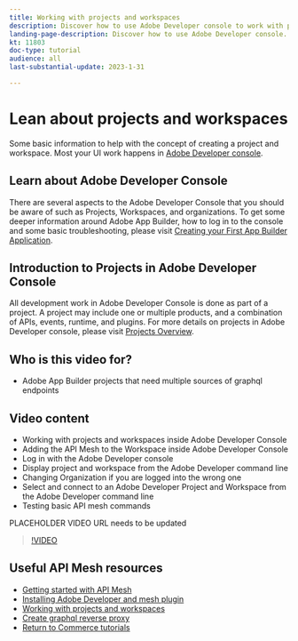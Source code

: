 ```yaml
---
title: Working with projects and workspaces
description: Discover how to use Adobe Developer console to work with projects and workspaces. 
landing-page-description: Discover how to use Adobe Developer console. Learn about projects and workspaces to be used with API Mesh.
kt: 11803
doc-type: tutorial
audience: all
last-substantial-update: 2023-1-31

---
```


# Lean about projects and workspaces

Some basic information to help with the concept of creating a project and workspace. Most your UI work happens in [Adobe Developer console](https://developer.adobe.com/console).


## Learn about Adobe Developer Console

There are several aspects to the Adobe Developer Console that you should be aware of such as Projects, Workspaces, and organizations. To get some deeper information around Adobe App Builder, how to log in to the console and some basic troubleshooting, please visit [Creating your First App Builder Application](https://developer.adobe.com/app-builder/docs/getting_started/first_app/).

## Introduction to Projects in Adobe Developer Console

All development work in Adobe Developer Console is done as part of a project. A project may include one or multiple products, and a combination of APIs, events, runtime, and plugins. For more details on projects in Adobe Developer console, please visit [Projects Overview](https://developer.adobe.com/developer-console/docs/guides/projects/).

## Who is this video for?

* Adobe App Builder projects that need multiple sources of graphql endpoints

## Video content

* Working with projects and workspaces inside Adobe Developer Console
* Adding the API Mesh to the Workspace inside Adobe Developer Console
* Log in with the Adobe Developer console
* Display project and workspace from the Adobe Developer command line
* Changing Organization if you are logged into the wrong one
* Select and connect to an Adobe Developer Project and Workspace from the Adobe Developer command line
* Testing basic API mesh commands

PLACEHOLDER VIDEO URL needs to be updated
>[!VIDEO](https://video.tv.adobe.com/v/123456789)

## Useful API Mesh resources

* [Getting started with API Mesh](./getting-started-api-mesh.md)
* [Installing Adobe Developer and mesh plugin](./installing-aio-mesh-plugin.md)
* [Working with projects and workspaces](./aio-projects-workspaces.md)
* [Create graphql reverse proxy](./graphql-reverse-proxy.md)
* [Return to Commerce tutorials](https://experienceleague.adobe.com/docs/commerce-learn/tutorials/overview.html)
